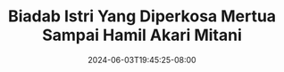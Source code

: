 --- 
title: "Biadab Istri Yang Diperkosa Mertua Sampai Hamil  Akari Mitani"
description: "  bokeh Biadab Istri Yang Diperkosa Mertua Sampai Hamil  Akari Mitani     new"
date: 2024-06-03T19:45:25-08:00
file_code: "zwuiifw2q752"
draft: false
cover: "8dkuq2dawaysig8x.jpg"
tags: ["Biadab", "Istri", "Yang", "Diperkosa", "Mertua", "Sampai", "Hamil", "Akari", "Mitani", "bokep-indo", "bokep-viral", "bokep-ig"]
length: 7120
fld_id: "1391754"
foldername: "Akarimitaniupdate"
categories: ["Akarimitaniupdate"]
views: 13
---